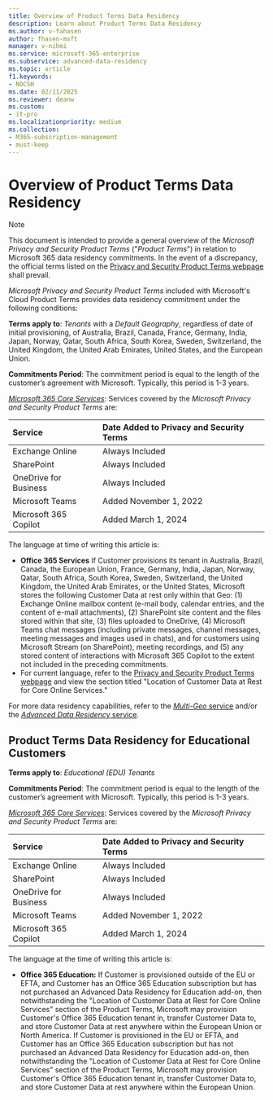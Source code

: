 ```yaml
---
title: Overview of Product Terms Data Residency
description: Learn about Product Terms Data Residency
ms.author: v-fahasen
author: fhasen-msft
manager: v-nihmi
ms.service: microsoft-365-enterprise
ms.subservice: advanced-data-residency
ms.topic: article
f1.keywords:
- NOCSH
ms.date: 02/11/2025
ms.reviewer: deanw
ms.custom:
- it-pro
ms.localizationpriority: medium
ms.collection:
- M365-subscription-management
- must-keep
---
```


# Overview of Product Terms Data Residency

> [!NOTE]
> This document is intended to provide a general overview of the _Microsoft Privacy and Security Product Terms_ ("_Product Terms_") in relation to Microsoft 365 data residency commitments. In the event of a discrepancy, the official terms listed on the [Privacy and Security Product Terms webpage](https://www.microsoft.com/licensing/terms/product/PrivacyandSecurityTerms/all) shall prevail.

_Microsoft Privacy and Security Product Terms_ included with Microsoft's Cloud Product Terms provides data residency commitment under the following conditions:

**Terms apply to**: _Tenants_ with a _Default Geography_, regardless of date of initial provisioning, of Australia, Brazil, Canada, France, Germany, India, Japan, Norway, Qatar, South Africa, South Korea, Sweden, Switzerland, the United Kingdom, the United Arab Emirates, United States, and the European Union.

**Commitments Period**: The commitment period is equal to the length of the customer’s agreement with Microsoft. Typically, this period is 1-3 years.

[_Microsoft 365 Core Services_](m365-dr-overview.md#table-1-definitions-and-terms): Services covered by the _Microsoft Privacy and Security Product Terms_ are:

| Service | Date Added to Privacy and Security Terms |
|:-----|:-----|
|Exchange Online |Always Included |
|SharePoint |Always Included |
|OneDrive for Business |Always Included |
|Microsoft Teams |Added November 1, 2022 |
|Microsoft 365 Copilot |Added March 1, 2024 |

The language at time of writing this article is:

- **Office 365 Services** If Customer provisions its tenant in Australia, Brazil, Canada, the European Union, France, Germany, India, Japan, Norway, Qatar, South Africa, South Korea, Sweden, Switzerland, the United Kingdom, the United Arab Emirates, or the United States, Microsoft stores the following Customer Data at rest only within that Geo: (1) Exchange Online mailbox content (e-mail body, calendar entries, and the content of e-mail attachments), (2) SharePoint site content and the files stored within that site, (3) files uploaded to OneDrive, (4) Microsoft Teams chat messages (including private messages, channel messages, meeting messages and images used in chats), and for customers using Microsoft Stream (on SharePoint), meeting recordings, and (5) any stored content of interactions with Microsoft 365 Copilot to the extent not included in the preceding commitments.
- For current language, refer to the [Privacy and Security Product Terms webpage](https://www.microsoft.com/licensing/terms/product/PrivacyandSecurityTerms/all) and view the section titled "Location of Customer Data at Rest for Core Online Services."

For more data residency capabilities, refer to the [_Multi-Geo_ service](microsoft-365-multi-geo.md) and/or the [_Advanced Data Residency_ service](advanced-data-residency.md).

## Product Terms Data Residency for Educational Customers

**Terms apply to**: _Educational (EDU) Tenants_

**Commitments Period**: The commitment period is equal to the length of the customer’s agreement with Microsoft. Typically, this period is 1-3 years.

[_Microsoft 365 Core Services_](m365-dr-overview.md#table-1-definitions-and-terms): Services covered by the _Microsoft Privacy and Security Product Terms_ are:

| Service | Date Added to Privacy and Security Terms |
|:-----|:-----|
|Exchange Online |Always Included |
|SharePoint |Always Included |
|OneDrive for Business |Always Included |
|Microsoft Teams |Added November 1, 2022 |
|Microsoft 365 Copilot |Added March 1, 2024 |

The language at the time of writing this article is:

- **Office 365 Education:** If Customer is provisioned outside of the EU or EFTA, and Customer has an Office 365 Education subscription but has not purchased an Advanced Data Residency for Education add-on, then notwithstanding the "Location of Customer Data at Rest for Core Online Services" section of the Product Terms, Microsoft may provision Customer's Office 365 Education tenant in, transfer Customer Data to, and store Customer Data at rest anywhere within the European Union or North America. If Customer is provisioned in the EU or EFTA, and Customer has an Office 365 Education subscription but has not purchased an Advanced Data Residency for Education add-on, then notwithstanding the "Location of Customer Data at Rest for Core Online Services" section of the Product Terms, Microsoft may provision Customer's Office 365 Education tenant in, transfer Customer Data to, and store Customer Data at rest anywhere within the European Union.
